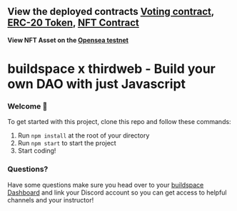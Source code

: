 ## **View the deployed contracts** [Voting contract](https://rinkeby.etherscan.io/tx/0x3881dc3fcaad7e2b5d142bfa11b8aa1e4ce7915d67662a140944256db8a5fb17), [ERC-20 Token](https://rinkeby.etherscan.io/token/0x218d3686d4d45e5ecaaab8b451a1cf13a93329ec), [NFT Contract](https://rinkeby.etherscan.io/address/0xBFb3f589f249C7e09495774177Df16d13B438814)
**View NFT Asset on the [Opensea testnet](https://testnets.opensea.io/assets/rinkeby/0xBFb3f589f249C7e09495774177Df16d13B438814/0)**


# buildspace x thirdweb - Build your own DAO with just Javascript

### **Welcome 👋**
To get started with this project, clone this repo and follow these commands:

1. Run `npm install` at the root of your directory
2. Run `npm start` to start the project
3. Start coding!

### **Questions?**
Have some questions make sure you head over to your [buildspace Dashboard](https://app.buildspace.so/projects/COb520aae3-7925-42f4-a5e7-eaf718933766) and link your Discord account so you can get access to helpful channels and your instructor!
